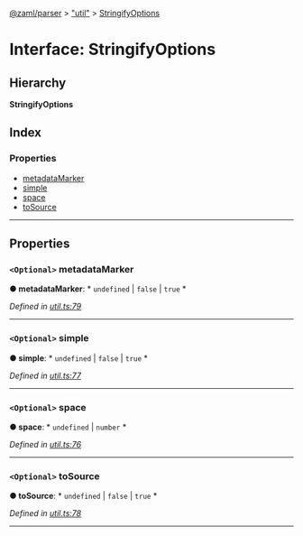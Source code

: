 [@zaml/parser](../README.md) > ["util"](../modules/_util_.md) > [StringifyOptions](../interfaces/_util_.stringifyoptions.md)

# Interface: StringifyOptions

## Hierarchy

**StringifyOptions**

## Index

### Properties

* [metadataMarker](_util_.stringifyoptions.md#metadatamarker)
* [simple](_util_.stringifyoptions.md#simple)
* [space](_util_.stringifyoptions.md#space)
* [toSource](_util_.stringifyoptions.md#tosource)

---

## Properties

<a id="metadatamarker"></a>

### `<Optional>` metadataMarker

**● metadataMarker**: * `undefined` &#124; `false` &#124; `true`
*

*Defined in [util.ts:79](https://github.com/nexushubs/zaml-lang/blob/18f20d4/packages/zaml-parser/src/util.ts#L79)*

___
<a id="simple"></a>

### `<Optional>` simple

**● simple**: * `undefined` &#124; `false` &#124; `true`
*

*Defined in [util.ts:77](https://github.com/nexushubs/zaml-lang/blob/18f20d4/packages/zaml-parser/src/util.ts#L77)*

___
<a id="space"></a>

### `<Optional>` space

**● space**: * `undefined` &#124; `number`
*

*Defined in [util.ts:76](https://github.com/nexushubs/zaml-lang/blob/18f20d4/packages/zaml-parser/src/util.ts#L76)*

___
<a id="tosource"></a>

### `<Optional>` toSource

**● toSource**: * `undefined` &#124; `false` &#124; `true`
*

*Defined in [util.ts:78](https://github.com/nexushubs/zaml-lang/blob/18f20d4/packages/zaml-parser/src/util.ts#L78)*

___


